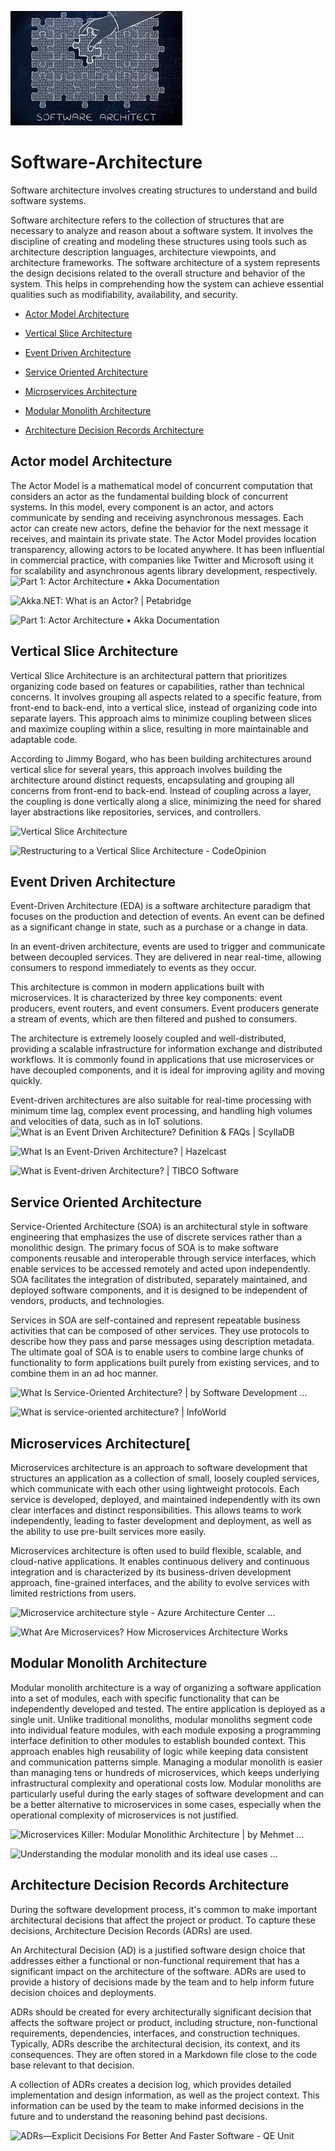 ![](softwareArchitecure.jpg)
# Software-Architecture
Software architecture involves creating structures to understand and build software systems.

Software architecture refers to the collection of structures that are necessary to analyze and reason about a software system. It involves the discipline of creating and modeling these structures using tools such as architecture description languages, architecture viewpoints, and architecture frameworks. The software architecture of a system represents the design decisions related to the overall structure and behavior of the system. This helps in comprehending how the system can achieve essential qualities such as modifiability, availability, and security.

-    [Actor Model Architecture](#actor-model-architecture) 
     
-   [Vertical Slice Architecture](#vertical-slice-architecture)
    
-   [Event Driven Architecture](#event-driven-architecture)

 -   [Service Oriented Architecture](#service-oriented-architecture)
    
-   [Microservices Architecture](#microservices-architecture)
    
-   [Modular Monolith Architecture](#modular-monolith-architecture)
    
-   [Architecture Decision Records Architecture](#architecture-decision-records-architecture) 

## Actor model Architecture
The Actor Model is a mathematical model of concurrent computation that considers an actor as the fundamental building block of concurrent systems. In this model, every component is an actor, and actors communicate by sending and receiving asynchronous messages. Each actor can create new actors, define the behavior for the next message it receives, and maintain its private state. The Actor Model provides location transparency, allowing actors to be located anywhere. It has been influential in commercial practice, with companies like Twitter and Microsoft using it for scalability and asynchronous agents library development, respectively.
![Part 1: Actor Architecture • Akka Documentation](https://doc.akka.io/docs/akka/2.5.32/guide/diagrams/actor_top_tree.png)

![Akka.NET: What is an Actor? | Petabridge](https://petabridge.com/images/2015/what-is-an-actor/human-actor-model-impl.png)

![Part 1: Actor Architecture • Akka Documentation](https://doc.akka.io/docs/akka/current/typed/guide/diagrams/actor_top_tree.png)


## Vertical Slice Architecture
Vertical Slice Architecture is an architectural pattern that prioritizes organizing code based on features or capabilities, rather than technical concerns. It involves grouping all aspects related to a specific feature, from front-end to back-end, into a vertical slice, instead of organizing code into separate layers. This approach aims to minimize coupling between slices and maximize coupling within a slice, resulting in more maintainable and adaptable code.

According to Jimmy Bogard, who has been building architectures around vertical slice for several years, this approach involves building the architecture around distinct requests, encapsulating and grouping all concerns from front-end to back-end. Instead of coupling across a layer, the coupling is done vertically along a slice, minimizing the need for shared layer abstractions like repositories, services, and controllers.

![Vertical Slice Architecture](https://jimmybogardsblog.blob.core.windows.net/jimmybogardsblog/3/2018/Picture0030.png)

![Restructuring to a Vertical Slice Architecture - CodeOpinion](https://codeopinion.com/wp-content/uploads/2021/09/CleanArchitecture.jpg)



## Event Driven Architecture

Event-Driven Architecture (EDA) is a software architecture paradigm that focuses on the production and detection of events. An event can be defined as a significant change in state, such as a purchase or a change in data. 

In an event-driven architecture, events are used to trigger and communicate between decoupled services. They are delivered in near real-time, allowing consumers to respond immediately to events as they occur. 

This architecture is common in modern applications built with microservices. It is characterized by three key components: event producers, event routers, and event consumers. Event producers generate a stream of events, which are then filtered and pushed to consumers. 

The architecture is extremely loosely coupled and well-distributed, providing a scalable infrastructure for information exchange and distributed workflows. It is commonly found in applications that use microservices or have decoupled components, and it is ideal for improving agility and moving quickly. 

Event-driven architectures are also suitable for real-time processing with minimum time lag, complex event processing, and handling high volumes and velocities of data, such as in IoT solutions.
![What is an Event Driven Architecture? Definition & FAQs | ScyllaDB](https://www.scylladb.com/wp-content/uploads/Event-Driven-Architecture-diagram.png)

![What Is an Event-Driven Architecture? | Hazelcast](https://hazelcast.com/wp-content/uploads/2021/12/20_EventDrivenArchitecture.png)


![What is Event-driven Architecture? | TIBCO Software](https://www.tibco.com/sites/tibco/files/media_entity/2020-05/event-driven-architecture-diagram.svg)


## Service Oriented Architecture

Service-Oriented Architecture (SOA) is an architectural style in software engineering that emphasizes the use of discrete services rather than a monolithic design. The primary focus of SOA is to make software components reusable and interoperable through service interfaces, which enable services to be accessed remotely and acted upon independently. SOA facilitates the integration of distributed, separately maintained, and deployed software components, and it is designed to be independent of vendors, products, and technologies. 

Services in SOA are self-contained and represent repeatable business activities that can be composed of other services. They use protocols to describe how they pass and parse messages using description metadata. The ultimate goal of SOA is to enable users to combine large chunks of functionality to form applications built purely from existing services, and to combine them in an ad hoc manner.

![What Is Service-Oriented Architecture? | by Software Development ...](https://miro.medium.com/v2/resize:fit:1174/1*Xot9nbkQAGbGaYwi84Kh-w.png)




![What is service-oriented architecture? | InfoWorld](https://encrypted-tbn0.gstatic.com/images?q=tbn:ANd9GcTnF95oWzeXOYkBqDaYlid5dmlJAMvPdSBykql15c76wtNiWWpd&amp;s)


## Microservices Architecture[
Microservices architecture is an approach to software development that structures an application as a collection of small, loosely coupled services, which communicate with each other using lightweight protocols. Each service is developed, deployed, and maintained independently with its own clear interfaces and distinct responsibilities. This allows teams to work independently, leading to faster development and deployment, as well as the ability to use pre-built services more easily. 

Microservices architecture is often used to build flexible, scalable, and cloud-native applications. It enables continuous delivery and continuous integration and is characterized by its business-driven development approach, fine-grained interfaces, and the ability to evolve services with limited restrictions from users.

![Microservice architecture style - Azure Architecture Center ...](https://learn.microsoft.com/en-us/azure/architecture/includes/images/microservices-logical.png)

![What Are Microservices? How Microservices Architecture Works](https://middleware.io/wp-content/uploads/2021/09/How-Microservices-architecture-works-1024x786.jpg)


## Modular Monolith Architecture

Modular monolith architecture is a way of organizing a software application into a set of modules, each with specific functionality that can be independently developed and tested. The entire application is deployed as a single unit. Unlike traditional monoliths, modular monoliths segment code into individual feature modules, with each module exposing a programming interface definition to other modules to establish bounded context. This approach enables high reusability of logic while keeping data consistent and communication patterns simple. Managing a modular monolith is easier than managing tens or hundreds of microservices, which keeps underlying infrastructural complexity and operational costs low. Modular monoliths are particularly useful during the early stages of software development and can be a better alternative to microservices in some cases, especially when the operational complexity of microservices is not justified.

![Microservices Killer: Modular Monolithic Architecture | by Mehmet ...](https://miro.medium.com/v2/resize:fit:1400/1*hehKueW8579G9s0kQ4nFjw.png)

![Understanding the modular monolith and its ideal use cases ...](https://cdn.ttgtmedia.com/rms/onlineimages/app_arch-modular_monolith_vs_microservices-f_mobile.png)


## Architecture Decision Records Architecture

During the software development process, it's common to make important architectural decisions that affect the project or product. To capture these decisions, Architecture Decision Records (ADRs) are used. 

An Architectural Decision (AD) is a justified software design choice that addresses either a functional or non-functional requirement that has a significant impact on the architecture of the software. ADRs are used to provide a history of decisions made by the team and to help inform future decision choices and deployments. 

ADRs should be created for every architecturally significant decision that affects the software project or product, including structure, non-functional requirements, dependencies, interfaces, and construction techniques. Typically, ADRs describe the architectural decision, its context, and its consequences. They are often stored in a Markdown file close to the code base relevant to that decision. 

A collection of ADRs creates a decision log, which provides detailed implementation and design information, as well as the project context. This information can be used by the team to make informed decisions in the future and to understand the reasoning behind past decisions.

![ADRs—Explicit Decisions For Better And Faster Software - QE Unit](https://qeunit.com/wp-content/uploads/2022/09/qe-unit-architecture-decision-record-adr-move-forward-featured.jpg)


